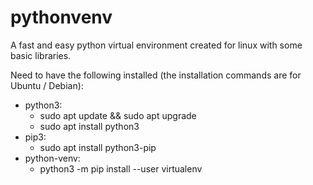 # pythonvenv
A fast and easy python virtual environment created for linux with some basic libraries.


Need to have the following installed (the installation commands are for Ubuntu / Debian):
- python3:
  - sudo apt update && sudo apt upgrade
  - sudo apt install python3
- pip3:
  - sudo apt install python3-pip
- python-venv:
  - python3 -m pip install --user virtualenv
